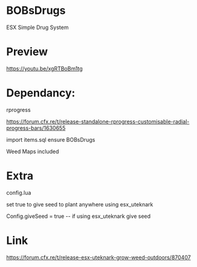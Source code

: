 # BOBsDrugs
ESX  Simple Drug System

# Preview

https://youtu.be/xgRTBoBm1tg

# Dependancy:

rprogress

https://forum.cfx.re/t/release-standalone-rprogress-customisable-radial-progress-bars/1630655


import items.sql
ensure BOBsDrugs 

Weed Maps included

# Extra

config.lua

set true to give seed to plant anywhere using esx_uteknark

Config.giveSeed = true -- if using esx_uteknark give seed

# Link

https://forum.cfx.re/t/release-esx-uteknark-grow-weed-outdoors/870407
